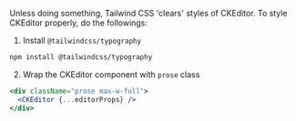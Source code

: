 
Unless doing something, Tailwind CSS 'clears' styles of CKEditor. To style CKEditor properly, do the followings:

1. Install `@tailwindcss/typography`

```sh
npm install @tailwindcss/typography
```

2. Wrap the CKEditor component with `prose` class

```jsx
<div className="prose max-w-full">
  <CKEditor {...editorProps} />
</div>
```